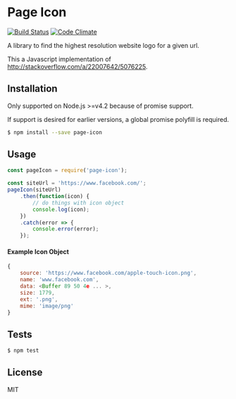 # Page Icon

[![Build Status](https://travis-ci.org/jiahaog/page-icon.svg?branch=master)](https://travis-ci.org/jiahaog/page-icon)
[![Code Climate](https://codeclimate.com/github/jiahaog/page-icon/badges/gpa.svg)](https://codeclimate.com/github/jiahaog/page-icon)

A library to find the highest resolution website logo for a given url.

This a Javascript implementation of http://stackoverflow.com/a/22007642/5076225.

## Installation

Only supported on Node.js >=v4.2 because of promise support.

If support is desired for earlier versions, a global promise polyfill is required.

```bash
$ npm install --save page-icon
```

## Usage

```javascript
const pageIcon = require('page-icon');

const siteUrl = 'https://www.facebook.com/';
pageIcon(siteUrl)
    .then(function(icon) {
        // do things with icon object
        console.log(icon);
    })
    .catch(error => {
        console.error(error);
    });
```

#### Example Icon Object

```javascript
{ 
    source: 'https://www.facebook.com/apple-touch-icon.png',
    name: 'www.facebook.com',
    data: <Buffer 89 50 4e ... >,
    size: 1779,
    ext: '.png',
    mime: 'image/png' 
}
```

## Tests

```bash
$ npm test
```

## License

MIT
